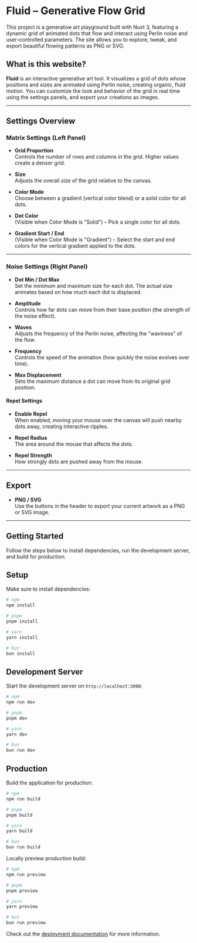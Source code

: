 # Fluid – Generative Flow Grid

This project is a generative art playground built with Nuxt 3, featuring a dynamic grid of animated dots that flow and interact using Perlin noise and user-controlled parameters. The site allows you to explore, tweak, and export beautiful flowing patterns as PNG or SVG.

## What is this website?

**Fluid** is an interactive generative art tool. It visualizes a grid of dots whose positions and sizes are animated using Perlin noise, creating organic, fluid motion. You can customize the look and behavior of the grid in real time using the settings panels, and export your creations as images.

---

## Settings Overview

### Matrix Settings (Left Panel)

- **Grid Proportion**  
  Controls the number of rows and columns in the grid. Higher values create a denser grid.

- **Size**  
  Adjusts the overall size of the grid relative to the canvas.

- **Color Mode**  
  Choose between a gradient (vertical color blend) or a solid color for all dots.

- **Dot Color**  
  (Visible when Color Mode is "Solid") – Pick a single color for all dots.

- **Gradient Start / End**  
  (Visible when Color Mode is "Gradient") – Select the start and end colors for the vertical gradient applied to the dots.

---

### Noise Settings (Right Panel)

- **Dot Min / Dot Max**  
  Set the minimum and maximum size for each dot. The actual size animates based on how much each dot is displaced.

- **Amplitude**  
  Controls how far dots can move from their base position (the strength of the noise effect).

- **Waves**  
  Adjusts the frequency of the Perlin noise, affecting the "waviness" of the flow.

- **Frequency**  
  Controls the speed of the animation (how quickly the noise evolves over time).

- **Max Displacement**  
  Sets the maximum distance a dot can move from its original grid position.

#### Repel Settings

- **Enable Repel**  
  When enabled, moving your mouse over the canvas will push nearby dots away, creating interactive ripples.

- **Repel Radius**  
  The area around the mouse that affects the dots.

- **Repel Strength**  
  How strongly dots are pushed away from the mouse.

---

## Export

- **PNG / SVG**  
  Use the buttons in the header to export your current artwork as a PNG or SVG image.

---

## Getting Started

Follow the steps below to install dependencies, run the development server, and build for production.

## Setup

Make sure to install dependencies:

```bash
# npm
npm install

# pnpm
pnpm install

# yarn
yarn install

# bun
bun install
```

## Development Server

Start the development server on `http://localhost:3000`:

```bash
# npm
npm run dev

# pnpm
pnpm dev

# yarn
yarn dev

# bun
bun run dev
```

## Production

Build the application for production:

```bash
# npm
npm run build

# pnpm
pnpm build

# yarn
yarn build

# bun
bun run build
```

Locally preview production build:

```bash
# npm
npm run preview

# pnpm
pnpm preview

# yarn
yarn preview

# bun
bun run preview
```

Check out the [deployment documentation](https://nuxt.com/docs/getting-started/deployment) for more information.
